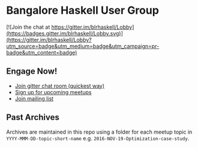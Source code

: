 # Bangalore Haskell User Group

[![Join the chat at
https://gitter.im/blrhaskell/Lobby](https://badges.gitter.im/blrhaskell/Lobby.svg)](https://gitter.im/blrhaskell/Lobby?utm_source=badge&utm_medium=badge&utm_campaign=pr-badge&utm_content=badge)

## Engage Now!

* [Join gitter chat room (quickest way)](https://gitter.im/blrhaskell/Lobby)
* [Sign up for upcoming meetups](https://www.meetup.com/The-Bangalore-Haskell-User-Group/)
* [Join mailing list](https://www.meetup.com/The-Bangalore-Haskell-User-Group/messages/archive/)

## Past Archives

Archives are maintained in this repo using a folder for each meetup topic in
`YYYY-MMM-DD-topic-short-name` e.g. `2016-NOV-19-Optimization-case-study`.
